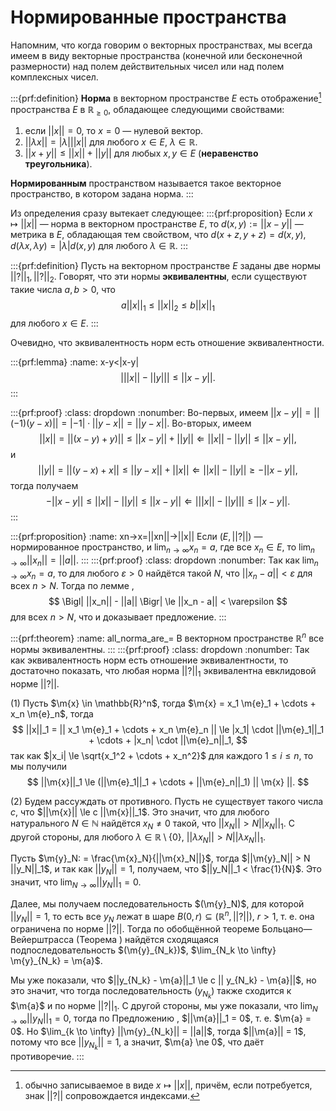 # Нормированные пространства

Напомним, что когда говорим о векторных пространствах, мы всегда имеем в виду векторные пространства (конечной или бесконечной размерности) над полем действительных чисел или над полем комплексных чисел. 

:::{prf:definition}
**Норма** в векторном пространстве $E$ есть отображение[^ref151] пространства $E$ в $\mathbb{R}_{\ge 0}$, обладающее следующими свойствами:

1. если $||x|| = 0$, то $x =0$ — нулевой вектор.
2. $||\lambda x || = |\lambda| ||x ||$ для любого $x \in E$, $\lambda \in \mathbb{R}$.
3. $|| x+ y || \le ||x|| + ||y||$ для любых $x,y \in E$ (**неравенство треугольника**).

**Нормированным** пространством называется такое векторное пространство, в котором задана норма.
:::


Из определения сразу вытекает следующее:
:::{prf:proposition}
Если $x \mapsto ||x||$ — норма в векторном пространстве $E$, то $d(x,y):=||x-y||$ — метрика в $E$, обладающая тем свойством, что $d(x+z, y+z) = d(x,y)$, $d(\lambda x, \lambda y) = |\lambda| d(x,y)$ для любого $\lambda \in \mathbb{R}.$
:::

:::{prf:definition}
Пусть на векторном пространстве $E$ заданы две нормы $||?||_1, ||?||_2$. Говорят, что эти нормы **эквивалентны**, если существуют такие числа $a,b >0$, что
$$
a ||x||_1 \le ||x||_2 \le b ||x||_1
$$
для любого $x \in E.$
:::

Очевидно, что эквивалентность норм есть отношение эквивалентности.


:::{prf:lemma}
:name: x-y<|x-y|
$$
\left| ||x|| - ||y||  \right| \le ||x-y||.
$$
:::

:::{prf:proof}
:class: dropdown
:nonumber:
Во-первых, имеем $||x-y|| = || (-1)(y-x)|| = |-1| \cdot ||y-x|| = ||y-x||$. Во-вторых, имеем
$$
||x|| = ||(x-y)+y) || \le ||x-y|| + ||y|| \Longleftarrow ||x|| - ||y|| \le ||x-y||,
$$
и
$$
||y|| = ||(y-x) +x|| \le ||y-x|| + ||x|| \Longleftarrow ||x|| - ||y|| \ge - ||x-y||,
$$
тогда получаем
$$- ||x-y|| \le ||x|| - ||y|| \le ||x-y|| \Longleftarrow \left| ||x|| - ||y|| \right| \le ||x-y||.$$
:::


:::{prf:proposition}
:name: xn->x=||xn||->||x||
Если $(E, ||?||)$ — нормированное пространство, и $\lim_{n \to \infty} x_n = a$, где все $x_n \in E$, то $\lim_{n \to \infty} || x_n|| = ||a||$.
:::
:::{prf:proof}
:class: dropdown
:nonumber:
Так как $\lim_{n \to \infty} x_n = a$, то для любого $\varepsilon >0$ найдётся такой $N$, что $||x_n - a|| < \varepsilon$ для всех $n >N$. Тогда по лемме [](#x-y<|x-y|),
$$
\Bigl| ||x_n|| - ||a|| \Bigr| \le ||x_n - a|| < \varepsilon
$$
для всех $n>N$, что и доказывает предложение.
:::


:::{prf:theorem}
:name: all_norma_are_=
В векторном пространстве $\mathbb{R}^n$ все нормы эквивалентны.
:::
:::{prf:proof}
:class: dropdown
:nonumber:
Так как эквивалентность норм есть отношение эквивалентности, то достаточно показать, что любая норма $||?||_1$ эквивалентна евклидовой норме $||?||.$

(1) Пусть $\m{x} \in \mathbb{R}^n$, тогда $\m{x} = x_1 \m{e}_1 + \cdots + x_n \m{e}_n$, тогда
$$
||x||_1 = || x_1 \m{e}_1 + \cdots + x_n \m{e}_n || \le |x_1| \cdot ||\m{e}_1||_1 + \cdots + |x_n| \cdot ||\m{e}_n||_1,
$$
так как $|x_i| \le \sqrt{x_1^2 + \cdots + x_n^2}$ для каждого $1\le i \le n$, то мы получили
$$
||\m{x}||_1 \le (||\m{e}_1||_1 + \cdots + ||\m{e}_n||_1) || \m{x} ||.
$$

(2) Будем рассуждать от противного. Пусть не существует такого числа $c$, что $||\m{x}|| \le c ||\m{x}||_1$. Это значит, что для любого натурального $N \in \mathbb{N}$ найдётся $x_N \ne 0$ такой, что $||x_N|| > N ||x_N||_1$. С другой стороны, для любого $\lambda \in \mathbb{R}\setminus \{0\}$, $||\lambda x_N|| > N || \lambda x_N||_1$.

Пусть $\m{y}_N: = \frac{\m{x}_N}{||\m{x}_N||}$, тогда $||\m{y}_N|| > N ||y_N||_1$, и так как $||y_N|| = 1$, получаем, что $||y_N||_1 < \frac{1}{N}$. Это значит, что $\lim_{N \to \infty} ||y_N||_1 = 0.$

Далее, мы получаем последовательность $(\m{y}_N)$, для которой $||y_{N}|| =1$, то есть все $y_N$ лежат в шаре $B(0,r) \subseteq (\mathbb{R}^n, ||?||)$, $r>1$, т. е. она ограничена по норме $||?||.$ Тогда по обобщённой теореме Больцано—Вейерштрасса (Теорема [](#genB-W)) найдётся сходящаяся подпоследовательность $(\m{y}_{N_k})$, $\lim_{N_k \to \infty} \m{y}_{N_k} = \m{a}$.

Мы уже показали, что $||y_{N_k} - \m{a}||_1 \le c || y_{N_k} - \m{a}||$, но это значит, что тогда последовательность $(y_{N_k})$ также сходится к $\m{a}$ и по норме $||?||_1.$ С другой стороны, мы уже показали, что $\lim_{N \to \infty} ||y_N||_1 = 0$, тогда по Предложению [](#xn->x=||xn||->||x||), $||\m{a}||_1 = 0$, т. е. $\m{a} = 0$. Но $\lim_{k \to \infty} ||\m{y}_{N_k}|| = ||a||$, тогда $||\m{a}|| = 1$, потому что все $||y_{N_k}|| = 1$, а значит, $\m{a} \ne 0$, что даёт противоречие.
:::

[^ref151]: обычно записываемое в виде $x \mapsto || x||$, причём, если потребуется, знак $|| ? ||$ сопровождается индексами.